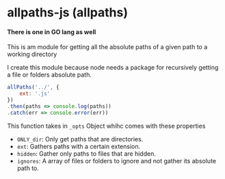 # allpaths-js (allpaths)
#### There is one in GO lang as well
This is am module for getting all the absolute paths of a given path to a working directory

I create this module because node needs a package for recursively getting a file or folders absolute path.

```js
allPaths('../', {
	ext: '.js'
})
.then(paths => console.log(paths))
.catch(err => console.error(err))
```

This function takes in `_opts` Object whihc comes with these properties
* `ONLY_dir`: Only get paths that are directories.
* `ext`: Gathers paths with a certain extension.
* `hidden`: Gather only paths to files that are hidden.
* `ignores`: A array of files or folders to ignore and not gather its absolute path to.


